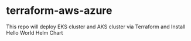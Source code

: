 # terraform-aws-azure
This repo will deploy EKS cluster and AKS cluster via Terraform and Install Hello World Helm Chart
